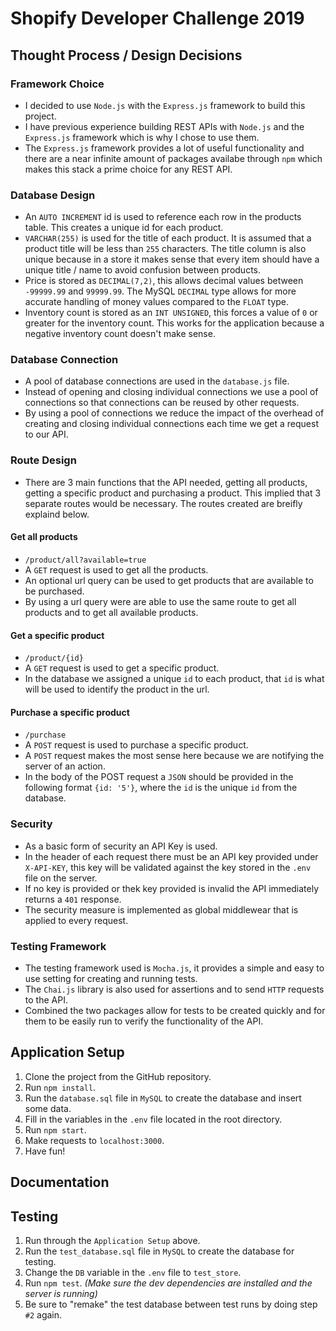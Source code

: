 # Shopify Developer Challenge 2019

## Thought Process / Design Decisions

### Framework Choice
* I decided to use `Node.js` with the `Express.js` framework to build this project.
* I have previous experience building REST APIs with `Node.js` and the `Express.js` framework which is why I chose to use them.
* The `Express.js` framework provides a lot of useful functionality and there are a near infinite amount of packages availabe through `npm` which makes this stack a prime choice for any REST API.

### Database Design
* An `AUTO INCREMENT` id is used to reference each row in the products table. This creates a unique id for each product.
* `VARCHAR(255)` is used for the title of each product. It is assumed that a product title will be less than `255` characters. The title column is also unique because in a store it makes sense that every item should have a unique title / name to avoid confusion between products.
* Price is stored as `DECIMAL(7,2)`, this allows decimal values between `-99999.99` and `99999.99`. The MySQL `DECIMAL` type allows for more accurate handling of money values compared to the `FLOAT` type.
* Inventory count is stored as an `INT UNSIGNED`, this forces a value of `0` or greater for the inventory count. This works for the application because a negative inventory count doesn't make sense.

### Database Connection
* A pool of database connections are used in the `database.js` file.
* Instead of opening and closing individual connections we use a pool of connections so that connections can be reused by other requests.
* By using a pool of connections we reduce the impact of the overhead of creating and closing individual connections each time we get a request to our API.

### Route Design
* There are 3 main functions that the API needed, getting all products, getting a specific product and purchasing a product. This implied that 3 separate routes would be necessary. The routes created are breifly explaind below.

#### Get all products
* `/product/all?available=true`
* A `GET` request is used to get all the products.
* An optional url query can be used to get products that are available to be purchased.
* By using a url query were are able to use the same route to get all products and to get all available products.

#### Get a specific product
* `/product/{id}`
* A `GET` request is used to get a specific product.
* In the database we assigned a unique `id` to each product, that `id` is what will be used to identify the product in the url.

#### Purchase a specific product
* `/purchase`
* A `POST` request is used to purchase a specific product.
* A `POST` request makes the most sense here because we are notifying the server of an action.
* In the body of the POST request a `JSON` should be provided in the following format `{id: '5'}`, where the `id` is the unique `id` from the database.

### Security
* As a basic form of security an API Key is used.
* In the header of each request there must be an API key provided under `X-API-KEY`, this key will be validated against the key stored in the `.env` file on the server.
* If no key is provided or thek key provided is invalid the API immediately returns a `401` response.
* The security measure is implemented as global middlewear that is applied to every request.

### Testing Framework
* The testing framework used is `Mocha.js`, it provides a simple and easy to use setting for creating and running tests.
* The `Chai.js` library is also used for assertions and to send `HTTP` requests to the API.
* Combined the two packages allow for tests to be created quickly and for them to be easily run to verify the functionality of the API.

## Application Setup

1. Clone the project from the GitHub repository.
2. Run `npm install`.
3. Run the `database.sql` file in `MySQL` to create the database and insert some data.
4. Fill in the variables in the `.env` file located in the root directory.
5. Run `npm start`.
6. Make requests to `localhost:3000`.
7. Have fun!

## Documentation

## Testing

1. Run through the `Application Setup` above.
2. Run the `test_database.sql` file in `MySQL` to create the database for testing.
3. Change the `DB` variable in the `.env` file to `test_store`.
4. Run `npm test`. *(Make sure the dev dependencies are installed and the server is running)*
5. Be sure to "remake" the test database between test runs by doing step `#2` again.


